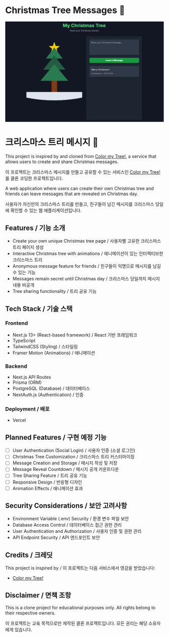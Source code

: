 # Christmas Tree Messages 🎄

![Tree Preview](/public/images/tree-preview.png)

# 크리스마스 트리 메시지 🎄

This project is inspired by and cloned from [Color my Tree!](https://colormytree.me/), a service that allows users to create and share Christmas messages.

이 프로젝트는 크리스마스 메시지를 만들고 공유할 수 있는 서비스인 [Color my Tree!](https://colormytree.me/)를 클론 코딩한 프로젝트입니다.

A web application where users can create their own Christmas tree and friends can leave messages that are revealed on Christmas day.

사용자가 자신만의 크리스마스 트리를 만들고, 친구들이 남긴 메시지를 크리스마스 당일에 확인할 수 있는 웹 애플리케이션입니다.

## Features / 기능 소개

- Create your own unique Christmas tree page / 사용자별 고유한 크리스마스 트리 페이지 생성
- Interactive Christmas tree with animations / 애니메이션이 있는 인터랙티브한 크리스마스 트리
- Anonymous message feature for friends / 친구들이 익명으로 메시지를 남길 수 있는 기능
- Messages remain secret until Christmas day / 크리스마스 당일까지 메시지 내용 비공개
- Tree sharing functionality / 트리 공유 기능

## Tech Stack / 기술 스택

### Frontend

- Next.js 13+ (React-based framework) / React 기반 프레임워크
- TypeScript
- TailwindCSS (Styling) / 스타일링
- Framer Motion (Animations) / 애니메이션

### Backend

- Next.js API Routes
- Prisma (ORM)
- PostgreSQL (Database) / 데이터베이스
- NextAuth.js (Authentication) / 인증

### Deployment / 배포

- Vercel

## Planned Features / 구현 예정 기능

- [ ] User Authentication (Social Login) / 사용자 인증 (소셜 로그인)
- [ ] Christmas Tree Customization / 크리스마스 트리 커스터마이징
- [ ] Message Creation and Storage / 메시지 작성 및 저장
- [ ] Message Reveal Countdown / 메시지 공개 카운트다운
- [ ] Tree Sharing Feature / 트리 공유 기능
- [ ] Responsive Design / 반응형 디자인
- [ ] Animation Effects / 애니메이션 효과

## Security Considerations / 보안 고려사항

- Environment Variable (.env) Security / 환경 변수 파일 보안
- Database Access Control / 데이터베이스 접근 권한 관리
- User Authentication and Authorization / 사용자 인증 및 권한 관리
- API Endpoint Security / API 엔드포인트 보안

## Credits / 크레딧

This project is inspired by / 이 프로젝트는 다음 서비스에서 영감을 받았습니다:

- [Color my Tree!](https://colormytree.me/)

## Disclaimer / 면책 조항

This is a clone project for educational purposes only. All rights belong to their respective owners.

이 프로젝트는 교육 목적으로만 제작된 클론 프로젝트입니다. 모든 권리는 해당 소유자에게 있습니다.
